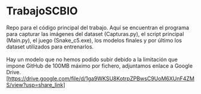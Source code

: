 # TrabajoSCBIO

Repo para el código principal del trabajo. Aquí se encuentran el programa para capturar las imágenes del dataset (Capturas.py), el script principal (Main.py), el juego (Snake_c5.exe), los modelos finales y por último los dataset utilizados para entrenarlos.</br>
</br>
Hay un modelo que no hemos podido subir debido a la limitación que impone GitHub de 100MB máximo por fichero, adjuntamos enlace a Google Drive. [https://drive.google.com/file/d/1ga9WKSU8KotrpZPBwsC9UoM6XUnF4ZMS/view?usp=share_link]
